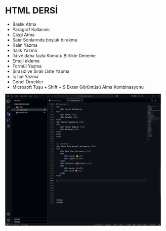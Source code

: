# HTML DERSİ
- Başlık Atma
- Paragraf Kullanımı
- Çizgi Atma
- Satır Sonlarında boşluk bırakma
- Kalın Yazma
- İtalik Yazma
- İki ve daha fazla Komutu Birlikte Deneme
- Emoji ekleme
- Formül Yazma
- Sırasız ve Sıralı Liste Yapma
- İç İçe Yazma
- Genel Örnekler
- Microsoft Tuşu + Shift + S Ekran Görüntüsü Alma Kombinasyonu

![alt text](/images/html.png)